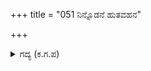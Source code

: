 +++
title = "051 ನಿನ್ನೊಡನೆ ಹುತವಹನ"

+++

<details><summary>ಗದ್ಯ (ಕ.ಗ.ಪ) </summary>

51. ನಿನ್ನ ಜೊತೆಯಲ್ಲೇ ಅಗ್ನಿ ಪ್ರವೇಶ ಮಾಡುತ್ತೇವೆ. ನಿನಗಿಂತಲೂ ಮೊದಲೇ ತಲೆಯನ್ನು ಬೋಳಿಸಿ ತೀರ್ಥಯಾತ್ರೆ ಮಾಡುತ್ತೇವೆ. ಇದು ಆಡಂಬರದ ಮಾತಲ್ಲ. ನನ್ನ ಮಾತೂ, ಶಕುನಿಯ ಮಾತೂ ಇದೇ ಆಗಿದೆ. ಇದನ್ನು ಬೇರೆಯವರಲ್ಲಿ ಹೇಳಬಹುದೆ ? ಬೇರೆ ಮಾತೇಕೆ ? ಎಂದು ಮನೆಗಳಿಗೆ ಹಿಂದಿರುಗಿದರು.
</details>
